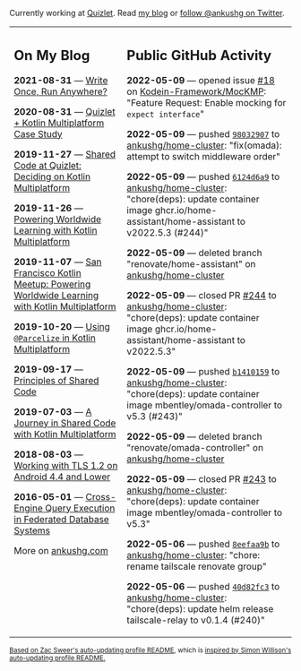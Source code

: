 Currently working at [Quizlet](https://quizlet.com/). Read [my blog](https://ankushg.com/) or [follow @ankushg on Twitter](https://twitter.com/ankushg).

<table><tr><td valign="top" width="40%">

## On My Blog
<!-- blog starts -->
**2021-08-31** — [Write Once, Run Anywhere?](https://ankushg.com/posts/write-once-run-anywhere-increment/)

**2020-08-31** — [Quizlet + Kotlin Multiplatform Case Study](https://ankushg.com/posts/quizlet-kotlin-multiplatform-case-study/)

**2019-11-27** — [Shared Code at Quizlet: Deciding on Kotlin Multiplatform](https://ankushg.com/posts/shared-code-kotlin-multiplatform/)

**2019-11-26** — [Powering Worldwide Learning with Kotlin Multiplatform](https://ankushg.com/speaking/droidcon-sf-2019)

**2019-11-07** — [San Francisco Kotlin Meetup: Powering Worldwide Learning with Kotlin Multiplatform](https://ankushg.com/speaking/sf-kotlin-meetup-2019)

**2019-10-20** — [Using `@Parcelize` in Kotlin Multiplatform](https://ankushg.com/posts/multiplatform-parcelize/)

**2019-09-17** — [Principles of Shared Code](https://ankushg.com/speaking/denver-startup-week-2019)

**2019-07-03** — [A Journey in Shared Code with Kotlin Multiplatform](https://ankushg.com/speaking/droidcon-berlin-2019)

**2018-08-03** — [Working with TLS 1.2 on Android 4.4 and Lower](https://ankushg.com/posts/tls-1.2-on-android/)

**2016-05-01** — [Cross-Engine Query Execution in Federated Database Systems](https://ankushg.com/projects/thesis)
<!-- blog ends -->
More on [ankushg.com](https://ankushg.com/)
</td><td valign="top" width="60%">

## Public GitHub Activity
<!-- githubActivity starts -->
**2022-05-09** — opened issue [#18](https://github.com/Kodein-Framework/MocKMP/issues/18) on [Kodein-Framework/MocKMP](https://api.github.com/repos/Kodein-Framework/MocKMP): "Feature Request: Enable mocking for `expect interface`"

**2022-05-09** — pushed [`98032907`](https://github.com/ankushg/home-cluster/commit/980329072fb09bd04617a952ba23de266715a524) to [ankushg/home-cluster](https://api.github.com/repos/ankushg/home-cluster): "fix(omada): attempt to switch middleware order"

**2022-05-09** — pushed [`6124d6a9`](https://github.com/ankushg/home-cluster/commit/6124d6a93afe5dc8d5fbaab5ec9d0d120578bbe8) to [ankushg/home-cluster](https://api.github.com/repos/ankushg/home-cluster): "chore(deps): update container image ghcr.io/home-assistant/home-assistant to v2022.5.3 (#244)"

**2022-05-09** — deleted branch "renovate/home-assistant" on [ankushg/home-cluster](https://api.github.com/repos/ankushg/home-cluster)

**2022-05-09** — closed PR [#244](https://github.com/ankushg/home-cluster/pull/244) to [ankushg/home-cluster](https://api.github.com/repos/ankushg/home-cluster): "chore(deps): update container image ghcr.io/home-assistant/home-assistant to v2022.5.3"

**2022-05-09** — pushed [`b1410159`](https://github.com/ankushg/home-cluster/commit/b1410159ce9c04e3492dbc9fd49d691534c685d1) to [ankushg/home-cluster](https://api.github.com/repos/ankushg/home-cluster): "chore(deps): update container image mbentley/omada-controller to v5.3 (#243)"

**2022-05-09** — deleted branch "renovate/omada-controller" on [ankushg/home-cluster](https://api.github.com/repos/ankushg/home-cluster)

**2022-05-09** — closed PR [#243](https://github.com/ankushg/home-cluster/pull/243) to [ankushg/home-cluster](https://api.github.com/repos/ankushg/home-cluster): "chore(deps): update container image mbentley/omada-controller to v5.3"

**2022-05-06** — pushed [`8eefaa9b`](https://github.com/ankushg/home-cluster/commit/8eefaa9b92826523f24ce631ed90a74490bcba83) to [ankushg/home-cluster](https://api.github.com/repos/ankushg/home-cluster): "chore: rename tailscale renovate group"

**2022-05-06** — pushed [`40d82fc3`](https://github.com/ankushg/home-cluster/commit/40d82fc39a0707265c218df77958765ccf763482) to [ankushg/home-cluster](https://api.github.com/repos/ankushg/home-cluster): "chore(deps): update helm release tailscale-relay to v0.1.4 (#240)"
<!-- githubActivity ends -->
</td></tr></table>

<sub><a href="https://github.com/ZacSweers/ZacSweers">Based on Zac Sweer's auto-updating profile README</a>, which is <a href="https://simonwillison.net/2020/Jul/10/self-updating-profile-readme/">inspired by Simon Willison's auto-updating profile README.</a></sub>